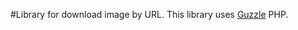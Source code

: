 #Library for download image by URL.
This library uses [Guzzle](https://github.com/guzzle/guzzle.git) PHP.

